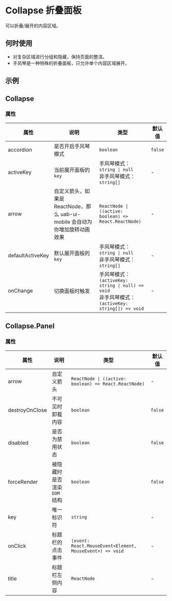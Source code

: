 # Collapse 折叠面板

可以折叠/展开的内容区域。

## 何时使用

- 对复杂区域进行分组和隐藏，保持页面的整洁。
- 手风琴是一种特殊的折叠面板，只允许单个内容区域展开。

## 示例

<code src="./demos/demo1.tsx"></code>

<code src="./demos/demo2.tsx"></code>

## Collapse

### 属性

| 属性 | 说明 | 类型 | 默认值 |
| --- | --- | --- | --- |
| accordion | 是否开启手风琴模式 | `boolean` | `false` |
| activeKey | 当前展开面板的 `key` | 手风琴模式：`string \| null` <br/>非手风琴模式：`string[]` | - |
| arrow | 自定义箭头，如果是 ReactNode，那么 uab-ui-mobile 会自动为你增加旋转动画效果 | `ReactNode \| ((active: boolean) => React.ReactNode)` | - |
| defaultActiveKey | 默认展开面板的 `key` | 手风琴模式：`string \| null` <br/>非手风琴模式：`string[]` | - |
| onChange | 切换面板时触发 | 手风琴模式：`(activeKey: string \| null) => void` <br /> 非手风琴模式：`(activeKey: string[]) => void` | - |

## Collapse.Panel

### 属性

| 属性 | 说明 | 类型 | 默认值 |
| --- | --- | --- | --- |
| arrow | 自定义箭头 | `ReactNode \| ((active: boolean) => React.ReactNode)` | - |
| destroyOnClose | 不可见时卸载内容 | `boolean` | `false` |
| disabled | 是否为禁用状态 | `boolean` | `false` |
| forceRender | 被隐藏时是否渲染 `DOM` 结构 | `boolean` | `false` |
| key | 唯一标识符 | `string` | - |
| onClick | 标题栏的点击事件 | `(event: React.MouseEvent<Element, MouseEvent>) => void` | - |
| title | 标题栏左侧内容 | `ReactNode` | - |
